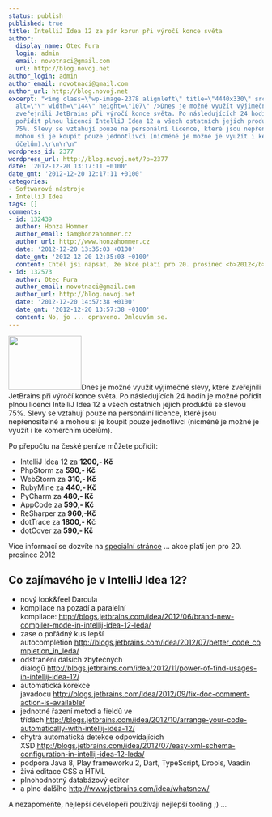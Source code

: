 ```yaml
---
status: publish
published: true
title: IntelliJ Idea 12 za pár korun při výročí konce světa
author:
  display_name: Otec Fura
  login: admin
  email: novotnaci@gmail.com
  url: http://blog.novoj.net
author_login: admin
author_email: novotnaci@gmail.com
author_url: http://blog.novoj.net
excerpt: "<img class=\"wp-image-2378 alignleft\" title=\"4440x330\" src=\"http://blog.novoj.net/binary/2012/12/4440x330-300x224.jpg\"
  alt=\"\" width=\"144\" height=\"107\" />Dnes je možné využít výjimečné slevy, které
  zveřejnili JetBrains při výročí konce světa. Po následujících 24 hodin je možné
  pořídit plnou licenci IntelliJ Idea 12 a všech ostatních jejich produktů se slevou
  75%. Slevy se vztahují pouze na personální licence, které jsou nepřenositelné a
  mohou si je koupit pouze jednotlivci (nicméně je možné je využít i ke komerčním
  účelům).\r\n\r\n"
wordpress_id: 2377
wordpress_url: http://blog.novoj.net/?p=2377
date: '2012-12-20 13:17:11 +0100'
date_gmt: '2012-12-20 12:17:11 +0100'
categories:
- Softwarové nástroje
- IntelliJ Idea
tags: []
comments:
- id: 132439
  author: Honza Hommer
  author_email: iam@honzahommer.cz
  author_url: http://www.honzahommer.cz
  date: '2012-12-20 13:35:03 +0100'
  date_gmt: '2012-12-20 12:35:03 +0100'
  content: Chtěl jsi napsat, že akce platí pro 20. prosinec <b>2012</b>, což :-) ?
- id: 132573
  author: Otec Fura
  author_email: novotnaci@gmail.com
  author_url: http://blog.novoj.net
  date: '2012-12-20 14:57:38 +0100'
  date_gmt: '2012-12-20 13:57:38 +0100'
  content: No, jo ... opraveno. Omlouvám se.
---
```

<p><img class="wp-image-2378 alignleft" title="4440x330" src="http://blog.novoj.net/binary/2012/12/4440x330-300x224.jpg" alt="" width="144" height="107" />Dnes je možné využít výjimečné slevy, které zveřejnili JetBrains při výročí konce světa. Po následujících 24 hodin je možné pořídit plnou licenci IntelliJ Idea 12 a všech ostatních jejich produktů se slevou 75%. Slevy se vztahují pouze na personální licence, které jsou nepřenositelné a mohou si je koupit pouze jednotlivci (nicméně je možné je využít i ke komerčním účelům).</p>
<p><a id="more"></a><a id="more-2377"></a></p>
<p>Po přepočtu na české peníze můžete pořídit:</p>
<ul>
<li>IntelliJ Idea 12 za <strong>1200,- Kč</strong></li>
<li>PhpStorm za <strong>590,- Kč</strong></li>
<li>WebStorm za <strong>310,- Kč</strong></li>
<li>RubyMine za <strong>440,- Kč</strong></li>
<li>PyCharm za <strong>480,- Kč</strong></li>
<li>AppCode za <strong>590,- Kč</strong></li>
<li>ReSharper za <strong>960,-Kč</strong></li>
<li>dotTrace za <strong>1800,- K</strong>č</li>
<li>dotCover za <strong>590,- Kč</strong></li>
</ul>
<p>Více informací se dozvíte na <a href="http://www.jetbrains.com/specials/index.jsp" target="_blank">speciální stránce</a> ... akce platí jen pro 20. prosinec 2012</p>
<h2>Co zajímavého je v IntelliJ Idea 12?</h2>
<ul>
<li>nový look&amp;feel Darcula</li>
<li>kompilace na pozadí a paralelní kompilace: <a href="http://blogs.jetbrains.com/idea/2012/06/brand-new-compiler-mode-in-intellij-idea-12-leda/">http://blogs.jetbrains.com/idea/2012/06/brand-new-compiler-mode-in-intellij-idea-12-leda/</a></li>
<li>zase o pořádný kus lepší autocompletion <a href="http://blogs.jetbrains.com/idea/2012/07/better_code_completion_in_leda/">http://blogs.jetbrains.com/idea/2012/07/better_code_completion_in_leda/</a></li>
<li>odstranění dalších zbytečných dialogů <a href="http://blogs.jetbrains.com/idea/2012/11/power-of-find-usages-in-intellij-idea-12/">http://blogs.jetbrains.com/idea/2012/11/power-of-find-usages-in-intellij-idea-12/</a></li>
<li>automatická korekce javadocu <a href="http://blogs.jetbrains.com/idea/2012/09/fix-doc-comment-action-is-available/">http://blogs.jetbrains.com/idea/2012/09/fix-doc-comment-action-is-available/</a></li>
<li>jednotné řazení metod a fieldů ve třídách <a href="http://blogs.jetbrains.com/idea/2012/10/arrange-your-code-automatically-with-intellij-idea-12/">http://blogs.jetbrains.com/idea/2012/10/arrange-your-code-automatically-with-intellij-idea-12/</a></li>
<li>chytrá automatická detekce odpovídajících XSD <a href="http://blogs.jetbrains.com/idea/2012/07/easy-xml-schema-configuration-in-intellij-idea-12-leda/">http://blogs.jetbrains.com/idea/2012/07/easy-xml-schema-configuration-in-intellij-idea-12-leda/</a></li>
<li>podpora Java 8, Play frameworku 2, Dart, TypeScript, Drools, Vaadin</li>
<li>živá editace CSS a HTML</li>
<li>plnohodnotný databázový editor</li>
<li>a plno dalšího <a href="http://www.jetbrains.com/idea/whatsnew/">http://www.jetbrains.com/idea/whatsnew/</a></li>
</ul>
<p>A nezapomeňte, nejlepší developeři používají nejlepší tooling ;) ...</p>
